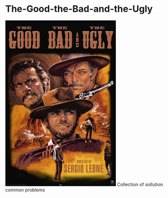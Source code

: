 # The-Good-the-Bad-and-the-Ugly

![The Good the Bad and the Ugly](the_good_the_bad_and_the_ugly.png)
Collection of sollution common problems
